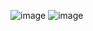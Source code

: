 ![image](https://github.com/VikaCoolKaktus228/RequestWebSite/assets/144676939/ffc1ede0-f680-49d0-9713-74035ad4960e)
![image](https://github.com/VikaCoolKaktus228/RequestWebSite/assets/144676939/f0a446a8-0270-4593-9e8c-54fd5bb44709)
